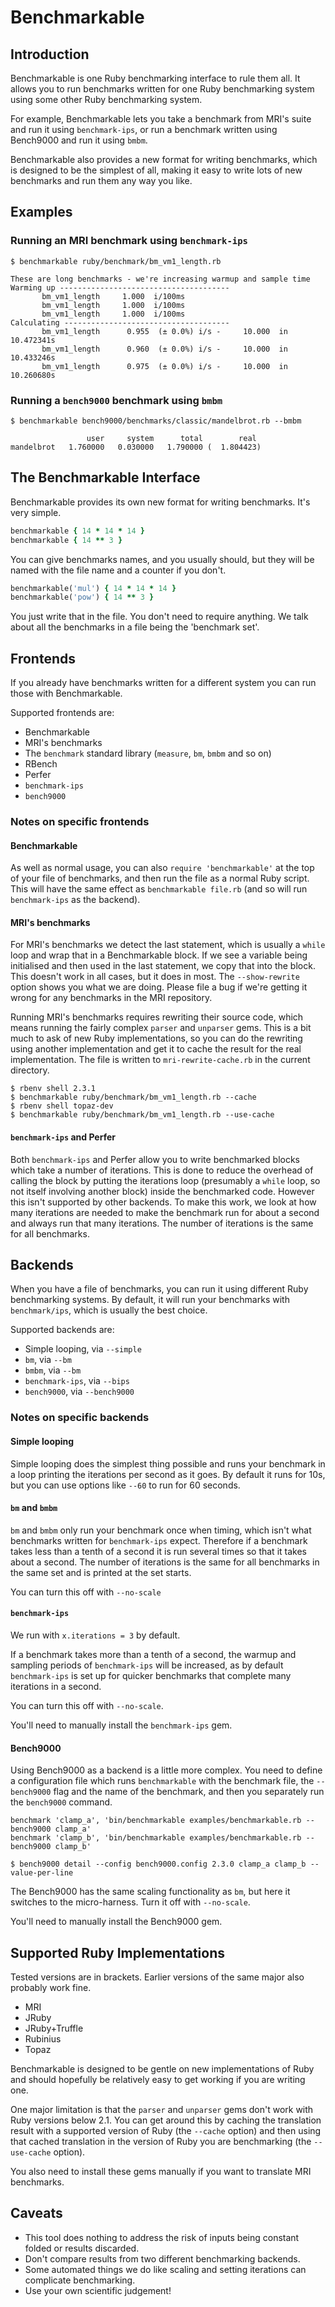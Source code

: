 # Benchmarkable

## Introduction

Benchmarkable is one Ruby benchmarking interface to rule them all. It allows
you to run benchmarks written for one Ruby benchmarking system using some other
Ruby benchmarking system.

For example, Benchmarkable lets you take a benchmark from MRI's suite and run
it using `benchmark-ips`, or run a benchmark written using Bench9000 and run
it using `bmbm`.

Benchmarkable also provides a new format for writing benchmarks, which is
designed to be the simplest of all, making it easy to write lots of new
benchmarks and run them any way you like.

## Examples

### Running an MRI benchmark using `benchmark-ips`

```
$ benchmarkable ruby/benchmark/bm_vm1_length.rb

These are long benchmarks - we're increasing warmup and sample time
Warming up --------------------------------------
       bm_vm1_length     1.000  i/100ms
       bm_vm1_length     1.000  i/100ms
       bm_vm1_length     1.000  i/100ms
Calculating -------------------------------------
       bm_vm1_length      0.955  (± 0.0%) i/s -     10.000  in  10.472341s
       bm_vm1_length      0.960  (± 0.0%) i/s -     10.000  in  10.433246s
       bm_vm1_length      0.975  (± 0.0%) i/s -     10.000  in  10.260680s
```

### Running a `bench9000` benchmark using `bmbm`

```
$ benchmarkable bench9000/benchmarks/classic/mandelbrot.rb --bmbm

                 user     system      total        real
mandelbrot   1.760000   0.030000   1.790000 (  1.804423)
```

## The Benchmarkable Interface

Benchmarkable provides its own new format for writing benchmarks. It's very
simple.

```ruby
benchmarkable { 14 * 14 * 14 }
benchmarkable { 14 ** 3 }
```

You can give benchmarks names, and you usually should, but they will be named
with the file name and a counter if you don't.

```ruby
benchmarkable('mul') { 14 * 14 * 14 }
benchmarkable('pow') { 14 ** 3 }
```

You just write that in the file. You don't need to require anything. We talk
about all the benchmarks in a file being the 'benchmark set'.

## Frontends

If you already have benchmarks written for a different system you can run those
with Benchmarkable.

Supported frontends are:

* Benchmarkable
* MRI's benchmarks
* The `benchmark` standard library (`measure`, `bm`, `bmbm` and so on)
* RBench
* Perfer
* `benchmark-ips`
* `bench9000`

### Notes on specific frontends

#### Benchmarkable

As well as normal usage, you can also `require 'benchmarkable'` at the top of
your file of benchmarks, and then run the file as a normal Ruby script. This
will have the same effect as `benchmarkable file.rb` (and so will run
`benchmark-ips` as the backend).

#### MRI's benchmarks

For MRI's benchmarks we detect the last statement, which is usually a `while`
loop and wrap that in a Benchmarkable block. If we see a variable being
initialised and then used in the last statement, we copy that into the block.
This doesn't work in all cases, but it does in most. The `--show-rewrite` option
shows you what we are doing. Please file a bug if we're getting it wrong for any
benchmarks in the MRI repository.

Running MRI's benchmarks requires rewriting their source code, which means
running the fairly complex `parser` and `unparser` gems. This is a bit much to
ask of new Ruby implementations, so you can do the rewriting using another
implementation and get it to cache the result for the real implementation. The
file is written to `mri-rewrite-cache.rb` in the current directory.

```
$ rbenv shell 2.3.1
$ benchmarkable ruby/benchmark/bm_vm1_length.rb --cache
$ rbenv shell topaz-dev
$ benchmarkable ruby/benchmark/bm_vm1_length.rb --use-cache
```

#### `benchmark-ips` and Perfer

Both `benchmark-ips` and Perfer allow you to write benchmarked blocks which
take a number of iterations. This is done to reduce the overhead of calling
the block by putting the iterations loop (presumably a `while` loop, so not
itself involving another block) inside the benchmarked code. However this isn't
supported by other backends. To make this work, we look at how many iterations
are needed to make the benchmark run for about a second and always run that
many iterations. The number of iterations is the same for all benchmarks.

## Backends

When you have a file of benchmarks, you can run it using different Ruby
benchmarking systems. By default, it will run your benchmarks with
`benchmark/ips`, which is usually the best choice.

Supported backends are:

* Simple looping, via `--simple`
* `bm`, via `--bm`
* `bmbm`, via `--bm`
* `benchmark-ips`, via `--bips`
* `bench9000`, via `--bench9000`

### Notes on specific backends

#### Simple looping

Simple looping does the simplest thing possible and runs your benchmark in a
loop printing the iterations per second as it goes. By default it runs for
10s, but you can use options like `--60` to run for 60 seconds.

#### `bm` and `bmbm`

`bm` and `bmbm` only run your benchmark once when timing, which isn't what
benchmarks written for `benchmark-ips` expect. Therefore if a benchmark takes
less than a tenth of a second it is run several times so that it takes about a
second. The number of iterations is the same for all benchmarks in the same set
and is printed at the set starts.

You can turn this off with `--no-scale`

#### `benchmark-ips`

We run with `x.iterations = 3` by default.

If a benchmark takes more than a tenth of a second, the warmup and sampling
periods of `benchmark-ips` will be increased, as by default `benchmark-ips` is
set up for quicker benchmarks that complete many iterations in a second.

You can turn this off with `--no-scale`.

You'll need to manually install the `benchmark-ips` gem.

#### Bench9000

Using Bench9000 as a backend is a little more complex. You need to define a
configuration file which runs `benchmarkable` with the benchmark file, the
`--bench9000` flag and the name of the benchmark, and then you separately run
the `bench9000` command.

```
benchmark 'clamp_a', 'bin/benchmarkable examples/benchmarkable.rb --bench9000 clamp_a'
benchmark 'clamp_b', 'bin/benchmarkable examples/benchmarkable.rb --bench9000 clamp_b'
```

```
$ bench9000 detail --config bench9000.config 2.3.0 clamp_a clamp_b --value-per-line
```

The Bench9000 has the same scaling functionality as `bm`, but here it switches
to the micro-harness. Turn it off with `--no-scale`.

You'll need to manually install the Bench9000 gem.

## Supported Ruby Implementations

Tested versions are in brackets. Earlier versions of the same major also
probably work fine.

* MRI
* JRuby
* JRuby+Truffle
* Rubinius
* Topaz

Benchmarkable is designed to be gentle on new implementations of Ruby and
should hopefully be relatively easy to get working if you are writing one.

One major limitation is that the `parser` and `unparser` gems don't work with
Ruby versions below 2.1. You can get around this by caching the translation
result with a supported version of Ruby (the `--cache` option) and then
using that cached translation in the version of Ruby you are benchmarking
(the `--use-cache` option).

You also need to install these gems manually if you want to translate MRI
benchmarks.

## Caveats

* This tool does nothing to address the risk of inputs being constant folded or
results discarded.
* Don't compare results from two different benchmarking backends.
* Some automated things we do like scaling and setting iterations can
complicate benchmarking.
* Use your own scientific judgement!
